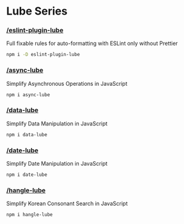 # Lube Series

### **[/eslint-plugin-lube](packages/eslint-plugin-lube/README.md)**
Full fixable rules for auto-formatting with ESLint only without Prettier
```bash
npm i -D eslint-plugin-lube
```

### **[/async-lube](packages/async-lube/README.md)**
Simplify Asynchronous Operations in JavaScript
```bash
npm i async-lube
```

### **[/data-lube](packages/data-lube/README.md)**
Simplify Data Manipulation in JavaScript
```bash
npm i data-lube
```

### **[/date-lube](packages/date-lube/README.md)**
Simplify Date Manipulation in JavaScript
```bash
npm i date-lube
```

### **[/hangle-lube](packages/hangle-lube/README.md)**
Simplify Korean Consonant Search in JavaScript
```bash
npm i hangle-lube
```